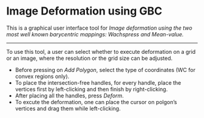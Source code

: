 # Image Deformation using GBC
This is a graphical user interface tool for *Image deformation using the two most well known barycentric mappings: Wachspress and Mean-value.*

---
To use this tool, a user can select whether to execute deformation on a grid or an image, where the
resolution or the grid size can be adjusted. 
- Before pressing on *Add Polygon*, select the type of coordinates (WC for convex regions only).
- To place the intersection-free handles, for every handle, place the vertices first by left-clicking and then finish by right-clicking.
- After placing all the handles, press *Deform*.
- To excute the deformation, one can place the cursor on polgon’s vertices and drag them while left-clicking. 
